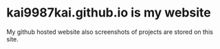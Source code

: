 # kai9987kai.github.io is my website 

My github hosted website also screenshots of projects are stored on this site.
